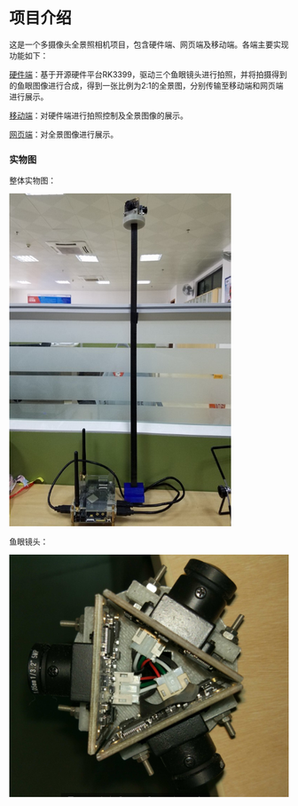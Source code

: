 # 项目介绍

这是一个多摄像头全景照相机项目，包含硬件端、网页端及移动端。各端主要实现功能如下：

[硬件端](https://github.com/MFPCG/panorama-stitching)：基于开源硬件平台RK3399，驱动三个鱼眼镜头进行拍照，并将拍摄得到的鱼眼图像进行合成，得到一张比例为2:1的全景图，分别传输至移动端和网页端进行展示。

[移动端](https://github.com/MFPCG/panorama-camera-client)：对硬件端进行拍照控制及全景图像的展示。

[网页端](https://github.com/MFPCG/web-panorama-display)：对全景图像进行展示。

### 实物图

整体实物图：

<img src="https://github.com/MFPCG/project-introduce/blob/master/Images/%E5%85%A8%E6%99%AF%E7%9B%B8%E6%9C%BA%E5%AE%9E%E7%89%A9%E5%9B%BE.jpg" height="600" width="400">

鱼眼镜头：

<img src="https://github.com/MFPCG/project-introduce/blob/master/Images/%E9%B1%BC%E7%9C%BC%E9%95%9C%E5%A4%B4.png">